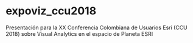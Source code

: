 # expoviz_ccu2018
Presentación para la XX Conferencia Colombiana de Usuarios Esri (CCU 2018) sobre Visual Analytics en el espacio de Planeta ESRI
